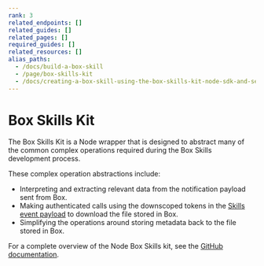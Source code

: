 ```yaml
---
rank: 3
related_endpoints: []
related_guides: []
related_pages: []
required_guides: []
related_resources: []
alias_paths:
  - /docs/build-a-box-skill
  - /page/box-skills-kit
  - /docs/creating-a-box-skill-using-the-box-skills-kit-node-sdk-and-serverless
---
```


# Box Skills Kit

The Box Skills Kit is a Node wrapper that is designed to abstract many of the
common complex operations required during the Box Skills development process.

These complex operation abstractions include:

* Interpreting and extracting relevant data from the notification payload sent
from Box.
* Making authenticated calls using the downscoped tokens in the
[Skills event payload](guide://skills/handle/payload) to download the file
stored in Box.
* Simplifying the operations around storing metadata back to the file stored in
Box.

For a complete overview of the Node Box Skills kit, see the
[GitHub documentation][github-skills-kit].

[github-skills-kit]: https://github.com/box/box-skills-kit-nodejs/tree/master/skills-kit-library
